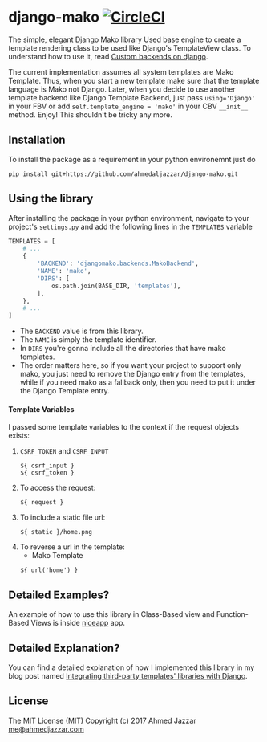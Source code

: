 # django-mako [![CircleCI](https://circleci.com/gh/ahmedaljazzar/django-mako.svg?style=svg)](https://circleci.com/gh/ahmedaljazzar/django-mako)
The simple, elegant Django Mako library
Used base engine to create a template rendering class to be used like Django's TemplateView class. To understand how to use it, read [Custom backends on django](https://docs.djangoproject.com/en/1.8/topics/templates/#custom-backends).

The current implementation assumes all system templates are Mako Template. Thus, when you start a new template make sure that the template language is Mako not Django. Later, when you decide to use another template backend like Django Template Backend, just pass `using='Django'` in your FBV or add `self.template_engine = 'mako'` in your CBV `__init__` method. 
Enjoy! This shouldn't be tricky any more.


## Installation
To install the package as a requirement in your python environemnt just
do
```
pip install git+https://github.com/ahmedaljazzar/django-mako.git
```

## Using the library
After installing the package in your python environment, navigate to 
your project's `settings.py` and add the following lines in the 
`TEMPLATES` variable

```python
TEMPLATES = [
    # ...
    {
        'BACKEND': 'djangomako.backends.MakoBackend',
        'NAME': 'mako',
        'DIRS': [
            os.path.join(BASE_DIR, 'templates'),
        ],
    },
    # ...
]
```

- The `BACKEND` value is from this library.
- The `NAME` is simply the template identifier.
- In `DIRS` you're gonna include all the directories that have mako 
templates.
- The order matters here, so if you want your project to 
support only mako, you just need to remove the Django entry from the 
templates, while if you need mako as a fallback only, then you need to
put it under the Django Template entry.


#### Template Variables

I passed some template variables to the context if the request objects 
exists:

1. `CSRF_TOKEN` and `CSRF_INPUT`
    ```mako
    ${ csrf_input }
    ${ csrf_token }
    ```
1. To access the request:
    ```mako
    ${ request }
    ```
1. To include a static file url:
    ```mako
    ${ static }/home.png
    ```
1. To reverse a url in the template:
    - Mako Template
    ```mako
    ${ url('home') }
    ```

## Detailed Examples?
An example of how to use this library in Class-Based view and 
Function-Based Views is inside [niceapp](https://github.com/ahmedaljazzar/django-mako/tree/master/niceapp)
app.

## Detailed Explanation?
You can find a detailed explanation of how I implemented this library 
in my blog post named [Integrating third-party templates' libraries with Django](https://ahmedjazzar.com/single-post/Mako-Django).

## License
The MIT License (MIT)
Copyright (c) 2017 Ahmed Jazzar <me@ahmedjazzar.com>
